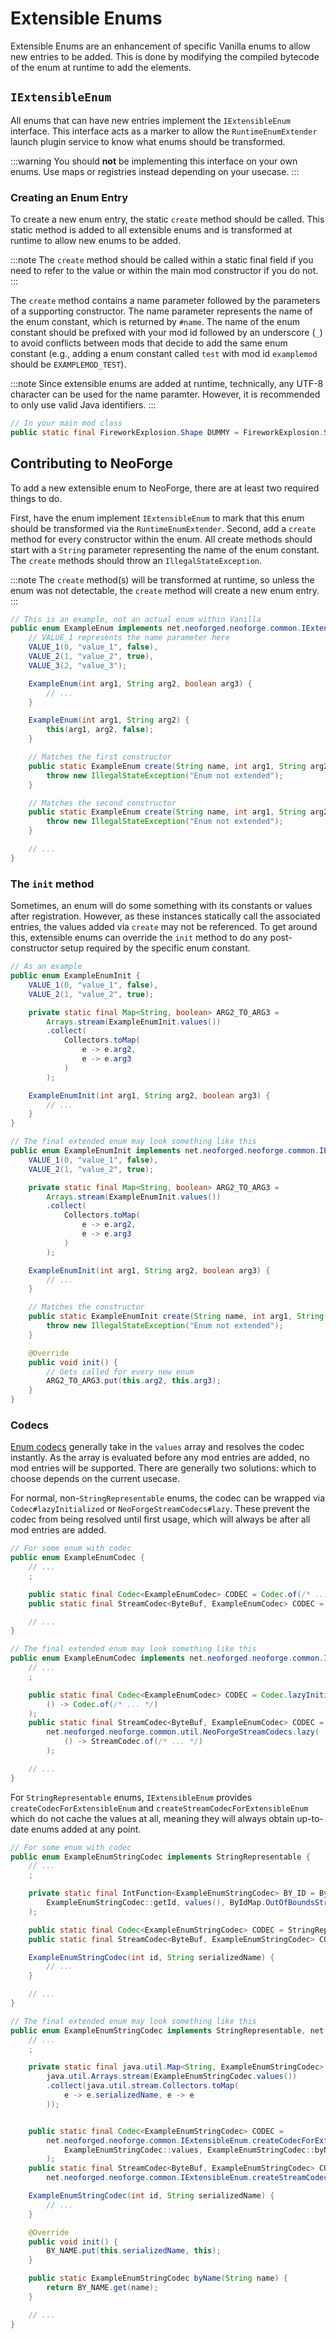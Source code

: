 # Extensible Enums

Extensible Enums are an enhancement of specific Vanilla enums to allow new entries to be added. This is done by modifying the compiled bytecode of the enum at runtime to add the elements.

## `IExtensibleEnum`

All enums that can have new entries implement the `IExtensibleEnum` interface. This interface acts as a marker to allow the `RuntimeEnumExtender` launch plugin service to know what enums should be transformed.

:::warning
You should **not** be implementing this interface on your own enums. Use maps or registries instead depending on your usecase.
:::

### Creating an Enum Entry

To create a new enum entry, the static `create` method should be called. This static method is added to all extensible enums and is transformed at runtime to allow new enums to be added.

:::note
The `create` method should be called within a static final field if you need to refer to the value or within the main mod constructor if you do not.
:::

The `create` method contains a name parameter followed by the parameters of a supporting constructor. The name parameter represents the name of the enum constant, which is returned by `#name`. The name of the enum constant should be prefixed with your mod id followed by an underscore (`_`) to avoid conflicts between mods that decide to add the same enum constant (e.g., adding a enum constant called `test` with mod id `examplemod` should be `EXAMPLEMOD_TEST`).

:::note
Since extensible enums are added at runtime, technically, any UTF-8 character can be used for the name paramter. However, it is recommended to only use valid Java identifiers.
:::

```java
// In your main mod class
public static final FireworkExplosion.Shape DUMMY = FireworkExplosion.Shape.create("EXAMPLEMOD_DUMMY", 294, "examplemod_dummy");
```

## Contributing to NeoForge

To add a new extensible enum to NeoForge, there are at least two required things to do.

First, have the enum implement `IExtensibleEnum` to mark that this enum should be transformed via the `RuntimeEnumExtender`. Second, add a `create` method for every constructor within the enum. All create methods should start with a `String` parameter representing the name of the enum constant. The `create` methods should throw an `IllegalStateException`.

:::note
The `create` method(s) will be transformed at runtime, so unless the enum was not detectable, the `create` method will create a new enum entry.
:::

```java
// This is an example, not an actual enum within Vanilla
public enum ExampleEnum implements net.neoforged.neoforge.common.IExtensibleEnum {
    // VALUE_1 represents the name parameter here
    VALUE_1(0, "value_1", false),
    VALUE_2(1, "value_2", true),
    VALUE_3(2, "value_3");

    ExampleEnum(int arg1, String arg2, boolean arg3) {
        // ...
    }

    ExampleEnum(int arg1, String arg2) {
        this(arg1, arg2, false);
    }

    // Matches the first constructor
    public static ExampleEnum create(String name, int arg1, String arg2, boolean arg3) {
        throw new IllegalStateException("Enum not extended");
    }

    // Matches the second constructor
    public static ExampleEnum create(String name, int arg1, String arg2) {
        throw new IllegalStateException("Enum not extended");
    }

    // ...
}
```

### The `init` method

Sometimes, an enum will do some something with its constants or values after registration. However, as these instances statically call the associated entries, the values added via `create` may not be referenced. To get around this, extensible enums can override the `init` method to do any post-constructor setup required by the specific enum constant.

```java
// As an example
public enum ExampleEnumInit {
    VALUE_1(0, "value_1", false),
    VALUE_2(1, "value_2", true);

    private static final Map<String, boolean> ARG2_TO_ARG3 =
        Arrays.stream(ExampleEnumInit.values())
        .collect(
            Collectors.toMap(
                e -> e.arg2,
                e -> e.arg3
            )
        );

    ExampleEnumInit(int arg1, String arg2, boolean arg3) {
        // ...
    }
}

// The final extended enum may look something like this
public enum ExampleEnumInit implements net.neoforged.neoforge.common.IExtensibleEnum {
    VALUE_1(0, "value_1", false),
    VALUE_2(1, "value_2", true);

    private static final Map<String, boolean> ARG2_TO_ARG3 =
        Arrays.stream(ExampleEnumInit.values())
        .collect(
            Collectors.toMap(
                e -> e.arg2,
                e -> e.arg3
            )
        );

    ExampleEnumInit(int arg1, String arg2, boolean arg3) {
        // ...
    }

    // Matches the constructor
    public static ExampleEnumInit create(String name, int arg1, String arg2, boolean arg3) {
        throw new IllegalStateException("Enum not extended");
    }

    @Override
    public void init() {
        // Gets called for every new enum
        ARG2_TO_ARG3.put(this.arg2, this.arg3);
    }
}
```

### Codecs

[Enum codecs][codec] generally take in the `values` array and resolves the codec instantly. As the array is evaluated before any mod entries are added, no mod entries will be supported. There are generally two solutions: which to choose depends on the current usecase.

For normal, non-`StringRepresentable` enums, the codec can be wrapped via `Codec#lazyInitialized` or `NeoForgeStreamCodecs#lazy`. These prevent the codec from being resolved until first usage, which will always be after all mod entries are added.

```java
// For some enum with codec
public enum ExampleEnumCodec {
    // ...
    ;

    public static final Codec<ExampleEnumCodec> CODEC = Codec.of(/* ... */);
    public static final StreamCodec<ByteBuf, ExampleEnumCodec> CODEC = StreamCodec.of(/* ... */);

    // ...
}

// The final extended enum may look something like this
public enum ExampleEnumCodec implements net.neoforged.neoforge.common.IExtensibleEnum {
    // ...
    ;

    public static final Codec<ExampleEnumCodec> CODEC = Codec.lazyInitialized(
        () -> Codec.of(/* ... */)
    );
    public static final StreamCodec<ByteBuf, ExampleEnumCodec> CODEC = 
        net.neoforged.neoforge.common.util.NeoForgeStreamCodecs.lazy(
            () -> StreamCodec.of(/* ... */)
        );

    // ...
}
```

For `StringRepresentable` enums, `IExtensibleEnum` provides `createCodecForExtensibleEnum` and `createStreamCodecForExtensibleEnum` which do not cache the values at all, meaning they will always obtain up-to-date enums added at any point.

```java
// For some enum with codec
public enum ExampleEnumStringCodec implements StringRepresentable {
    // ...
    ;

    private static final IntFunction<ExampleEnumStringCodec> BY_ID = ByIdMap.continuous(
        ExampleEnumStringCodec::getId, values(), ByIdMap.OutOfBoundsStrategy.ZERO
    );

    public static final Codec<ExampleEnumStringCodec> CODEC = StringRepresentable.fromEnum(ExampleEnumStringCodec::values);
    public static final StreamCodec<ByteBuf, ExampleEnumStringCodec> CODEC = ByteBufCodecs.idMapper(BY_ID, ExampleEnumStringCodec::getId);

    ExampleEnumStringCodec(int id, String serializedName) {
        // ...
    }

    // ...
}

// The final extended enum may look something like this
public enum ExampleEnumStringCodec implements StringRepresentable, net.neoforged.neoforge.common.IExtensibleEnum {
    // ...
    ;

    private static final java.util.Map<String, ExampleEnumStringCodec> BY_NAME = 
        java.util.Arrays.stream(ExampleEnumStringCodec.values())
        .collect(java.util.stream.Collectors.toMap(
            e -> e.serializedName, e -> e
        ));


    public static final Codec<ExampleEnumStringCodec> CODEC =
        net.neoforged.neoforge.common.IExtensibleEnum.createCodecForExtensibleEnum(
            ExampleEnumStringCodec::values, ExampleEnumStringCodec::byName
        );
    public static final StreamCodec<ByteBuf, ExampleEnumStringCodec> CODEC =
        net.neoforged.neoforge.common.IExtensibleEnum.createStreamCodecForExtensibleEnum(ExampleEnumStringCodec::values);

    ExampleEnumStringCodec(int id, String serializedName) {
        // ...
    }

    @Override
    public void init() {
        BY_NAME.put(this.serializedName, this);
    }

    public static ExampleEnumStringCodec byName(String name) {
        return BY_NAME.get(name);
    }

    // ...
}
```

[codec]: ../datastorage/codecs.md
